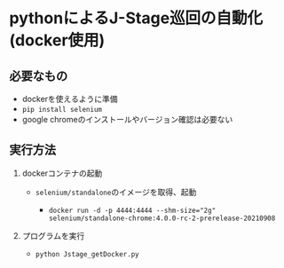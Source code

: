 # pythonによるJ-Stage巡回の自動化(docker使用)

## 必要なもの

* dockerを使えるように準備
* `pip install selenium`
* google chromeのインストールやバージョン確認は必要ない

## 実行方法

1. dockerコンテナの起動

	* `selenium/standalone`のイメージを取得、起動

		* `docker run -d -p 4444:4444 --shm-size="2g" selenium/standalone-chrome:4.0.0-rc-2-prerelease-20210908`

1. プログラムを実行

	* `python Jstage_getDocker.py`

